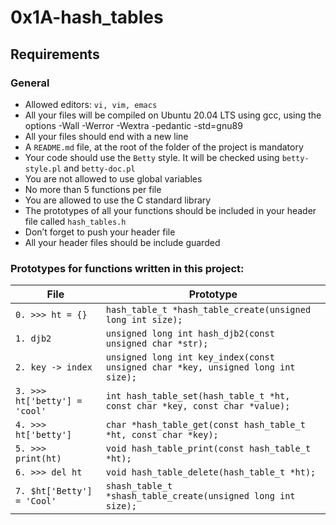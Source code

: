 # 0x1A-hash_tables

## Requirements
### General
- Allowed editors: `vi, vim, emacs`
- All your files will be compiled on Ubuntu 20.04 LTS using gcc, using the options -Wall -Werror -Wextra -pedantic -std=gnu89
- All your files should end with a new line
- A `README.md` file, at the root of the folder of the project is mandatory
- Your code should use the `Betty` style. It will be checked using `betty-style.pl` and `betty-doc.pl`
- You are not allowed to use global variables
- No more than 5 functions per file
- You are allowed to use the C standard library
- The prototypes of all your functions should be included in your header file called `hash_tables.h`
- Don’t forget to push your header file
- All your header files should be include guarded

### Prototypes for functions written in this project:

| File                             | Prototype                                               	|
| -------------------------------- | ---------------------------------------------------------- |
| `0. >>> ht = {}`	           | `hash_table_t *hash_table_create(unsigned long int size);`	|
| `1. djb2`		           | `unsigned long int hash_djb2(const unsigned char *str);`   |
| `2. key -> index`  | `unsigned long int key_index(const unsigned char *key, unsigned long int size);`|
| `3. >>> ht['betty'] = 'cool'`       | `int hash_table_set(hash_table_t *ht, const char *key, const char *value);` |
| `4. >>> ht['betty']`             | `char *hash_table_get(const hash_table_t *ht, const char *key);` |
| `5. >>> print(ht)`           | `void hash_table_print(const hash_table_t *ht);`               |
| `6. >>> del ht`                  | `void hash_table_delete(hash_table_t *ht);`                |
| `7. $ht['Betty'] = 'Cool'`  | `shash_table_t *shash_table_create(unsigned long int size);`    |
